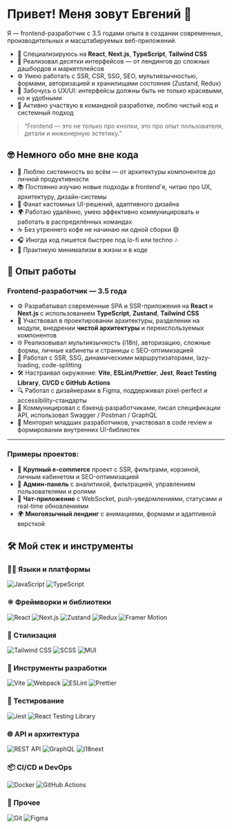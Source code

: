 # Привет! Меня зовут Евгений 👋

Я — frontend-разработчик с 3.5 годами опыта в создании современных, производительных и масштабируемых веб-приложений.

- 🧠 Специализируюсь на **React**, **Next.js**, **TypeScript**, **Tailwind CSS**
- 💼 Реализовал десятки интерфейсов — от лендингов до сложных дашбордов и маркетплейсов
- ⚙️ Умею работать с SSR, CSR, SSG, SEO, мультиязычностью, формами, авторизацией и хранилищами состояния (Zustand, Redux)
- 🎨 Забочусь о UX/UI: интерфейсы должны быть не только красивыми, но и удобными
- 🚀 Активно участвую в командной разработке, люблю чистый код и системный подход

> “Frontend — это не только про кнопки, это про опыт пользователя, детали и инженерную эстетику.”

## 🤓 Немного обо мне вне кода

- 🎯 Люблю системность во всём — от архитектуры компонентов до личной продуктивности
- 📚 Постоянно изучаю новые подходы в frontend'е, читаю про UX, архитектуру, дизайн-системы
- 🧩 Фанат кастомных UI-решений, адаптивного дизайна
- 🌍 Работаю удалённо, умею эффективно коммуницировать и работать в распределённых командах
- ☕ Без утреннего кофе не начинаю ни одной сборки 😄
- 🎧 Иногда код пишется быстрее под lo-fi или techno 🎶
- 🧘 Практикую минимализм в жизни и в коде

## 💼 Опыт работы

### Frontend-разработчик — 3.5 года

- ⚙️ Разрабатывал современные SPA и SSR-приложения на **React** и **Next.js** с использованием **TypeScript**, **Zustand**, **Tailwind CSS**
- 🧩 Участвовал в проектировании архитектуры, разделении на модули, внедрении **чистой архитектуры** и переиспользуемых компонентов
- 🌐 Реализовывал мультиязычность (i18n), авторизацию, сложные формы, личные кабинеты и страницы с SEO-оптимизацией
- 🚀 Работал с SSR, SSG, динамическими маршрутизаторами, lazy-loading, code-splitting
- 🛠️ Настраивал окружение: **Vite**, **ESLint/Prettier**, **Jest**, **React Testing Library**, **CI/CD с GitHub Actions**
- 🔍 Работал с дизайнерами в Figma, поддерживал pixel-perfect и accessibility-стандарты
- 💬 Коммуницировал с бэкенд-разработчиками, писал спецификации API, использовал Swagger / Postman / GraphQL
- 🧠 Менторил младших разработчиков, участвовал в code review и формировании внутренних UI-библиотек

---

### Примеры проектов:

- 🛒 **Крупный e-commerce** проект с SSR, фильтрами, корзиной, личным кабинетом и SEO-оптимизацией  
- 🧾 **Админ-панель** с аналитикой, фильтрацией, управлением пользователями и ролями  
- 💬 **Чат-приложение** с WebSocket, push-уведомлениями, статусами и real-time обновлениями  
- 🌍 **Многоязычный лендинг** с анимациями, формами и адаптивной версткой



## 🛠️ Мой стек и инструменты

### 👨‍💻 Языки и платформы
![JavaScript](https://img.shields.io/badge/-JavaScript-F7DF1E?logo=javascript&logoColor=000&style=for-the-badge)
![TypeScript](https://img.shields.io/badge/-TypeScript-3178C6?logo=typescript&logoColor=white&style=for-the-badge)

### ⚛️ Фреймворки и библиотеки
![React](https://img.shields.io/badge/-React-61DAFB?logo=react&logoColor=000&style=for-the-badge)
![Next.js](https://img.shields.io/badge/-Next.js-000000?logo=next.js&logoColor=white&style=for-the-badge)
![Zustand](https://img.shields.io/badge/-Zustand-000000?logo=react&logoColor=white&style=for-the-badge)
![Redux](https://img.shields.io/badge/-Redux-764ABC?logo=redux&logoColor=white&style=for-the-badge)
![Framer Motion](https://img.shields.io/badge/-Framer%20Motion-EF007C?logo=framer&logoColor=white&style=for-the-badge)

### 🎨 Стилизация
![Tailwind CSS](https://img.shields.io/badge/-Tailwind%20CSS-06B6D4?logo=tailwindcss&logoColor=white&style=for-the-badge)
![SCSS](https://img.shields.io/badge/-SCSS-CC6699?logo=sass&logoColor=white&style=for-the-badge)
![MUI](https://img.shields.io/badge/-MUI-007FFF?logo=mui&logoColor=white&style=for-the-badge)

### 🔧 Инструменты разработки
![Vite](https://img.shields.io/badge/-Vite-646CFF?logo=vite&logoColor=white&style=for-the-badge)
![Webpack](https://img.shields.io/badge/-Webpack-8DD6F9?logo=webpack&logoColor=000&style=for-the-badge)
![ESLint](https://img.shields.io/badge/-ESLint-4B32C3?logo=eslint&logoColor=white&style=for-the-badge)
![Prettier](https://img.shields.io/badge/-Prettier-F7B93E?logo=prettier&logoColor=000&style=for-the-badge)

### 🧪 Тестирование
![Jest](https://img.shields.io/badge/-Jest-C21325?logo=jest&logoColor=white&style=for-the-badge)
![React Testing Library](https://img.shields.io/badge/-Testing%20Library-E33332?logo=testing-library&logoColor=white&style=for-the-badge)

### 🌐 API и архитектура
![REST API](https://img.shields.io/badge/-REST%20API-6E57E0?style=for-the-badge)
![GraphQL](https://img.shields.io/badge/-GraphQL-E10098?logo=graphql&logoColor=white&style=for-the-badge)
![i18next](https://img.shields.io/badge/-i18next-26A69A?logo=i18next&logoColor=white&style=for-the-badge)

### 📦 CI/CD и DevOps
![Docker](https://img.shields.io/badge/-Docker-2496ED?logo=docker&logoColor=white&style=for-the-badge)
![GitHub Actions](https://img.shields.io/badge/-GitHub%20Actions-2088FF?logo=github-actions&logoColor=white&style=for-the-badge)

### 📁 Прочее
![Git](https://img.shields.io/badge/-Git-F05032?logo=git&logoColor=white&style=for-the-badge)
![Figma](https://img.shields.io/badge/-Figma-F24E1E?logo=figma&logoColor=white&style=for-the-badge)
